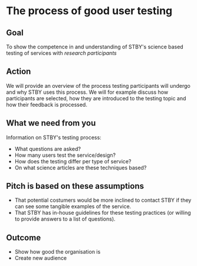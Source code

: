 # The process of good user testing

## Goal

To show the competence in and understanding of STBY's science based testing of services with _research participants_

## Action

We will provide an overview of the process testing participants will undergo and why STBY uses this process.
We will for example discuss how participants are selected, how they are introduced to the testing topic and how their feedback is processed.

## What we need from you

Information on STBY's testing process:
* What questions are asked?
* How many users test the service/design?
* How does the testing differ per type of service?
* On what science articles are these techniques based?

## Pitch is based on these assumptions

* That potential costumers would be more inclined to contact STBY if they can see some tangible examples of the service.
* That STBY has in-house guidelines for these testing practices (or willing to provide answers to a list of questions).

## Outcome
* Show how good the organisation is
* Create new audience

